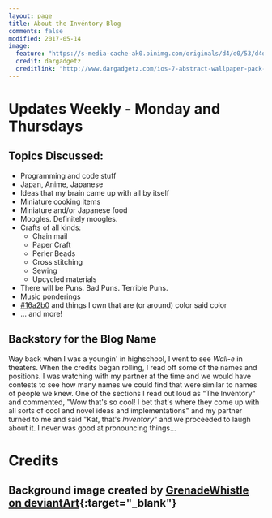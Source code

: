 ```yaml
---
layout: page
title: About the Invéntory Blog
comments: false
modified: 2017-05-14
image:
  feature: "https://s-media-cache-ak0.pinimg.com/originals/d4/d0/53/d4d053590874b35f1002edf5836dca47.png"
  credit: dargadgetz
  creditlink: "http://www.dargadgetz.com/ios-7-abstract-wallpaper-pack-for-iphone-5-and-ipod-touch-retina/"
---
```


# Updates Weekly - Monday and Thursdays

## Topics Discussed:
- Programming and code stuff
- Japan, Anime, Japanese
- Ideas that my brain came up with all by itself
- Miniature cooking items
- Miniature and/or Japanese food
- Moogles. Definitely moogles. 
- Crafts of all kinds:
    - Chain mail
    - Paper Craft
    - Perler Beads
    - Cross stitching
    - Sewing
    - Upcycled materials
- There will be Puns. Bad Puns. Terrible Puns.
- Music ponderings
- [#16a2b0](https://www.google.com/search?q=%239a5b84&oq=%239a5b84&aqs=chrome..69i57.635j0j4&sourceid=chrome&ie=UTF-8#q=%2316a2b0) and things I own that are (or around)  color said color
- ... and more!

## Backstory for the Blog Name

Way back when I was a youngin' in highschool, I went to see _Wall-e_ in theaters. When the credits began rolling, I read off some of the names and positions. I was watching with my partner at the time and we would have contests to see how many names we could find that were similar to names of people we knew. One of the sections I read out loud as "The Invéntory" and commented, "Wow that's so cool! I bet that's where they come up with all sorts of cool and novel ideas and implementations" and my partner turned to me and said "Kat, that's _Inventory_" and we proceeded to laugh about it. I never was good at pronouncing things...

# Credits
## Background image created by [GrenadeWhistle on deviantArt](http://grenadewhistle.deviantart.com/art/Final-Fantasy-X-Lulu-s-Moogle-356511816){:target="_blank"}